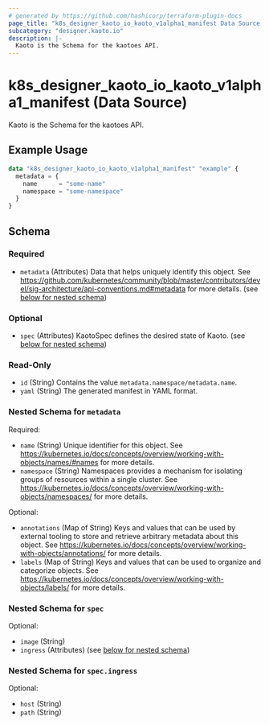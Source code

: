 ```yaml
---
# generated by https://github.com/hashicorp/terraform-plugin-docs
page_title: "k8s_designer_kaoto_io_kaoto_v1alpha1_manifest Data Source - terraform-provider-k8s"
subcategory: "designer.kaoto.io"
description: |-
  Kaoto is the Schema for the kaotoes API.
---
```


# k8s_designer_kaoto_io_kaoto_v1alpha1_manifest (Data Source)

Kaoto is the Schema for the kaotoes API.

## Example Usage

```terraform
data "k8s_designer_kaoto_io_kaoto_v1alpha1_manifest" "example" {
  metadata = {
    name      = "some-name"
    namespace = "some-namespace"
  }
}
```

<!-- schema generated by tfplugindocs -->
## Schema

### Required

- `metadata` (Attributes) Data that helps uniquely identify this object. See https://github.com/kubernetes/community/blob/master/contributors/devel/sig-architecture/api-conventions.md#metadata for more details. (see [below for nested schema](#nestedatt--metadata))

### Optional

- `spec` (Attributes) KaotoSpec defines the desired state of Kaoto. (see [below for nested schema](#nestedatt--spec))

### Read-Only

- `id` (String) Contains the value `metadata.namespace/metadata.name`.
- `yaml` (String) The generated manifest in YAML format.

<a id="nestedatt--metadata"></a>
### Nested Schema for `metadata`

Required:

- `name` (String) Unique identifier for this object. See https://kubernetes.io/docs/concepts/overview/working-with-objects/names/#names for more details.
- `namespace` (String) Namespaces provides a mechanism for isolating groups of resources within a single cluster. See https://kubernetes.io/docs/concepts/overview/working-with-objects/namespaces/ for more details.

Optional:

- `annotations` (Map of String) Keys and values that can be used by external tooling to store and retrieve arbitrary metadata about this object. See https://kubernetes.io/docs/concepts/overview/working-with-objects/annotations/ for more details.
- `labels` (Map of String) Keys and values that can be used to organize and categorize objects. See https://kubernetes.io/docs/concepts/overview/working-with-objects/labels/ for more details.


<a id="nestedatt--spec"></a>
### Nested Schema for `spec`

Optional:

- `image` (String)
- `ingress` (Attributes) (see [below for nested schema](#nestedatt--spec--ingress))

<a id="nestedatt--spec--ingress"></a>
### Nested Schema for `spec.ingress`

Optional:

- `host` (String)
- `path` (String)
